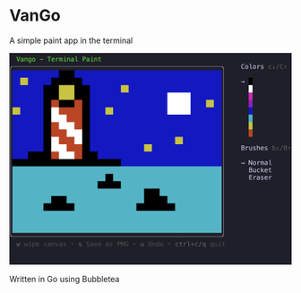 # VanGo

A simple paint app in the terminal

![demo](public/demo.png)

 Written in Go using Bubbletea 
